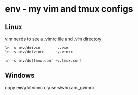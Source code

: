 # env - my vim and tmux configs

## Linux
vim needs to see a .vimrc file and .vim directory

```
ln -s env/dotvim       ~/.vim
ln -s env/dotvimrc     ~/.vimrc
```

```
ln -s env/dottmux.conf ~/.tmux.conf
```

## Windows

copy env\dotvimrc c:\users\who.ami\_gvimrc

